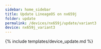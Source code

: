 ```yaml
---
sidebar: home_sidebar
title: Update LineageOS on nx659j
folder: update
permalink: /devices/nx659j/update/variant3
device: nx659j_variant3
---
```

{% include templates/device_update.md %}
